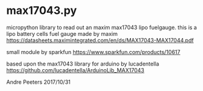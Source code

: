 # max17043.py
micropython library to read out an maxim max17043 lipo fuelgauge.
this is a lipo battery cells fuel gauge made by maxim
https://datasheets.maximintegrated.com/en/ds/MAX17043-MAX17044.pdf

small module by sparkfun
https://www.sparkfun.com/products/10617

based upon the max17043 library for arduino by lucadentella
https://github.com/lucadentella/ArduinoLib_MAX17043

Andre Peeters
2017/10/31
